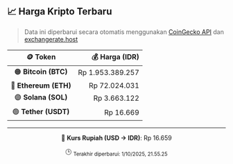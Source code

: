 

<!-- HARGA_KRIPTO -->
## 📈 Harga Kripto Terbaru

> Data ini diperbarui secara otomatis menggunakan [CoinGecko API](https://www.coingecko.com/) dan [exchangerate.host](https://exchangerate.host/)

<div align="center">

| 🪙 Token | 💰 Harga (IDR) |
|:------:|---------------:|
| 🟠 **Bitcoin (BTC)**   | Rp 1.953.389.257 |
| 🔵 **Ethereum (ETH)**  | Rp 72.024.031 |
| 🟣 **Solana (SOL)**    | Rp 3.663.122 |
| 🟢 **Tether (USDT)**   | Rp 16.669 |

---

💱 **Kurs Rupiah (USD → IDR)**: Rp 16.659

🕒 <sub>Terakhir diperbarui: 1/10/2025, 21.55.25</sub>

</div>
<!-- /HARGA_KRIPTO -->